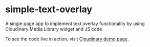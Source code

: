 # simple-text-overlay
A single page app to implement text overlay functionality by using Cloudinary Media Library widget and JS code

To see the code live in action, visit [Cloudinary demo page](https://demo.cloudinary.com/cloudydesk/text-overlay/index.html).
